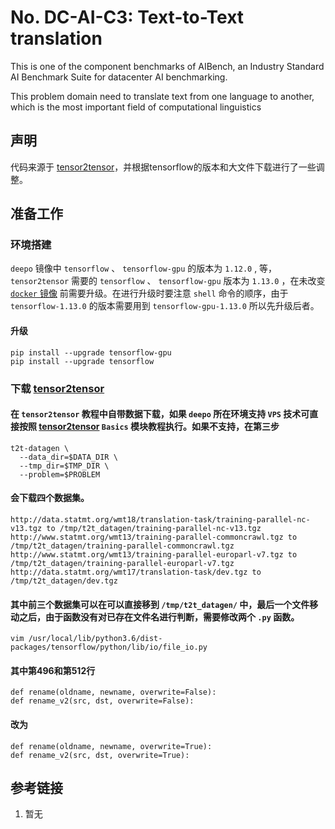 # No. DC-AI-C3: Text-to-Text translation
This is one of the component benchmarks of AIBench, an Industry Standard AI Benchmark Suite for datacenter AI benchmarking.

This problem domain need to translate text from one language to another, which is the most important field of computational linguistics


## 声明

代码来源于 [tensor2tensor](https://github.com/tensorflow/tensor2tensor.git)，并根据tensorflow的版本和大文件下载进行了一些调整。





## 准备工作
### 环境搭建
`deepo` 镜像中 `tensorflow` 、 `tensorflow-gpu` 的版本为 `1.12.0` , 等，`tensor2tensor` 需要的 `tensorflow` 、 `tensorflow-gpu` 版本为 `1.13.0` ，在未改变 [`docker` 镜像](#) 前需要升级。在进行升级时要注意 `shell` 命令的顺序，由于 `tensorflow-1.13.0` 的版本需要用到 `tensorflow-gpu-1.13.0` 所以先升级后者。

#### 升级

```Shell
pip install --upgrade tensorflow-gpu
pip install --upgrade tensorflow
```

### 下载 [tensor2tensor](https://github.com/tensorflow/tensor2tensor.git)

#### 在 `tensor2tensor` 教程中自带数据下载，如果 `deepo` 所在环境支持 `VPS` 技术可直接按照 [tensor2tensor](https://github.com/tensorflow/tensor2tensor.git) `Basics` 模块教程执行。如果不支持，在第三步
```
t2t-datagen \
  --data_dir=$DATA_DIR \
  --tmp_dir=$TMP_DIR \
  --problem=$PROBLEM

```
#### 会下载四个数据集。
```
http://data.statmt.org/wmt18/translation-task/training-parallel-nc-v13.tgz to /tmp/t2t_datagen/training-parallel-nc-v13.tgz
http://www.statmt.org/wmt13/training-parallel-commoncrawl.tgz to /tmp/t2t_datagen/training-parallel-commoncrawl.tgz
http://www.statmt.org/wmt13/training-parallel-europarl-v7.tgz to /tmp/t2t_datagen/training-parallel-europarl-v7.tgz
http://data.statmt.org/wmt17/translation-task/dev.tgz to /tmp/t2t_datagen/dev.tgz
```
#### 其中前三个数据集可以在可以直接移到 `/tmp/t2t_datagen/` 中，最后一个文件移动之后，由于函数没有对已存在文件名进行判断，需要修改两个 `.py` 函数。

```Shell
vim /usr/local/lib/python3.6/dist-packages/tensorflow/python/lib/io/file_io.py 
```

#### 其中第496和第512行

```
def rename(oldname, newname, overwrite=False):
def rename_v2(src, dst, overwrite=False):
```
#### 改为
```
def rename(oldname, newname, overwrite=True):
def rename_v2(src, dst, overwrite=True):
```
## 参考链接
1. 暂无
